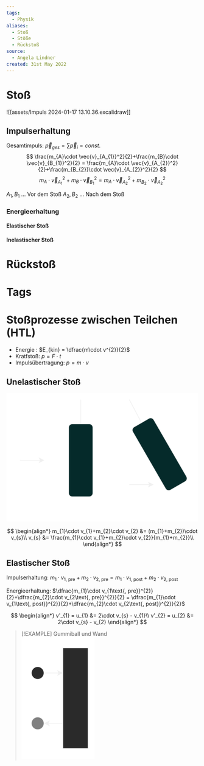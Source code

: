 ```yaml
---
tags:
  - Physik
aliases:
  - Stoß
  - Stöße
  - Rückstoß
source:
  - Angela Lindner
created: 31st May 2022
---
```



# Stoß

![[assets/Impuls 2024-01-17 13.10.36.excalidraw]]

## Impulserhaltung

Gesamtimpuls: $\vec{p}_{ges} = \sum \vec{p}_{i}=const.$
$$
\frac{m_{A}\cdot \vec{v}_{A_{1}}^2}{2}+\frac{m_{B}\cdot \vec{v}_{B_{1}}^2}{2} = \frac{m_{A}\cdot \vec{v}_{A_{2}}^2}{2}+\frac{m_{B_{2}}\cdot \vec{v}_{A_{2}}^2}{2}
$$
$$
m_{A}\cdot \vec{v}_{A_{1}}^2+m_{B}\cdot \vec{v}_{B_{1}}^2 = m_{A}\cdot \vec{v}_{A_{2}}^2 +m_{B_{2}}\cdot \vec{v}_{A_{2}}^2
$$

$A_{1}, B_{1}$ … Vor dem Stoß
$A_{2}, B_{2}$ … Nach dem Stoß

### Energieerhaltung

#### Elastischer Stoß

#### Inelastischer Stoß

# Rückstoß


# Tags

# Stoßprozesse zwischen Teilchen (HTL)

- Energie : $E_{kin} = \dfrac{m\cdot v^{2}}{2}$
- Kratfstoß: $p = F\cdot t$
- Impulsübertragung: $p = m\cdot v$

## Unelastischer Stoß

![Unelastischer_stoss](assets/Unelastischer_stoss.svg)

$$
\begin{align*}
m_{1}\cdot v_{1}+m_{2}\cdot v_{2} &= (m_{1}+m_{2})\cdot v_{s}\\
v_{s} &= \frac{m_{1}\cdot v_{1}+m_{2}\cdot v_{2}}{m_{1}+m_{2}}\\
\end{align*}
$$

## Elastischer Stoß

Impulserhaltung: $m_{1}\cdot v_{1\text{, pre}}+m_{2}\cdot v_{2\text{, pre}} = m_{1}\cdot v_{1\text{, post}}+m_{2}\cdot v_{2\text{, post}}$

Energieerhaltung: $\dfrac{m_{1}\cdot v_{1\text{, pre}}^{2}}{2}+\dfrac{m_{2}\cdot v_{2\text{, pre}}^{2}}{2} = \dfrac{m_{1}\cdot v_{1\text{, post}}^{2}}{2}+\dfrac{m_{2}\cdot v_{2\text{, post}}^{2}}{2}$

$$
\begin{align*}
v'_{1} = u_{1} &= 2\cdot v_{s} - v_{1}\\
v'_{2} = u_{2} &= 2\cdot v_{s} - v_{2}
\end{align*}
$$

> [!EXAMPLE] Gummiball und Wand  
![elastischer_stoss1](assets/elastischer_stoss1.svg)

